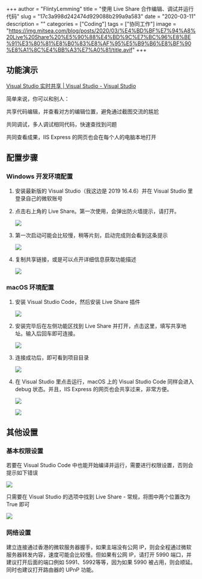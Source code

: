 +++
author = "FlintyLemming"
title = "使用 Live Share 合作编辑、调试并运行代码"
slug = "17c3a998d242474d929088b299a9a583"
date = "2020-03-11"
description = ""
categories = ["Coding"]
tags = ["协同工作"]
image = "https://img.mitsea.com/blog/posts/2020/03/%E4%BD%BF%E7%94%A8%20Live%20Share%20%E5%90%88%E4%BD%9C%E7%BC%96%E8%BE%91%E3%80%81%E8%B0%83%E8%AF%95%E5%B9%B6%E8%BF%90%E8%A1%8C%E4%BB%A3%E7%A0%81/title.avif"
+++

## 功能演示

[Visual Studio 实时共享 | Visual Studio - Visual Studio](https://visualstudio.microsoft.com/zh-hans/services/live-share/)

简单来说，你可以和别人：

共享代码编辑，并查看对方的编辑位置，避免通过截图交流的尴尬

共同调试，多人调试相同代码，快速查找到问题

共同查看成果，IIS Express 的网页也会在每个人的电脑本地打开

## 配置步骤

### Windows 开发环境配置

1. 安装最新版的 Visual Studio（我这边是 2019 16.4.6）并在 Visual Studio 里登录自己的微软账号
2. 点击右上角的 Live Share。第一次使用，会弹出防火墙提示，请打开。

    ![](https://img.mitsea.com/blog/posts/2020/03/%E4%BD%BF%E7%94%A8%20Live%20Share%20%E5%90%88%E4%BD%9C%E7%BC%96%E8%BE%91%E3%80%81%E8%B0%83%E8%AF%95%E5%B9%B6%E8%BF%90%E8%A1%8C%E4%BB%A3%E7%A0%81/1.avif)

3. 第一次启动可能会比较慢，稍等片刻，启动完成则会看到这条提示

    ![](https://img.mitsea.com/blog/posts/2020/03/%E4%BD%BF%E7%94%A8%20Live%20Share%20%E5%90%88%E4%BD%9C%E7%BC%96%E8%BE%91%E3%80%81%E8%B0%83%E8%AF%95%E5%B9%B6%E8%BF%90%E8%A1%8C%E4%BB%A3%E7%A0%81/2.avif)

4. 复制共享链接，或是可以点开详细信息获取功能描述

    ![](https://img.mitsea.com/blog/posts/2020/03/%E4%BD%BF%E7%94%A8%20Live%20Share%20%E5%90%88%E4%BD%9C%E7%BC%96%E8%BE%91%E3%80%81%E8%B0%83%E8%AF%95%E5%B9%B6%E8%BF%90%E8%A1%8C%E4%BB%A3%E7%A0%81/3.avif)

### macOS 环境配置

1. 安装 Visual Studio Code，然后安装 Live Share 插件

    ![](https://img.mitsea.com/blog/posts/2020/03/%E4%BD%BF%E7%94%A8%20Live%20Share%20%E5%90%88%E4%BD%9C%E7%BC%96%E8%BE%91%E3%80%81%E8%B0%83%E8%AF%95%E5%B9%B6%E8%BF%90%E8%A1%8C%E4%BB%A3%E7%A0%81/4.avif)

2. 安装完毕后在左侧功能区找到 Live Share 并打开，点击这里，填写共享地址。输入后回车即可连接。

    ![](https://img.mitsea.com/blog/posts/2020/03/%E4%BD%BF%E7%94%A8%20Live%20Share%20%E5%90%88%E4%BD%9C%E7%BC%96%E8%BE%91%E3%80%81%E8%B0%83%E8%AF%95%E5%B9%B6%E8%BF%90%E8%A1%8C%E4%BB%A3%E7%A0%81/5.avif)

3. 连接成功后，即可看到项目目录

    ![](https://img.mitsea.com/blog/posts/2020/03/%E4%BD%BF%E7%94%A8%20Live%20Share%20%E5%90%88%E4%BD%9C%E7%BC%96%E8%BE%91%E3%80%81%E8%B0%83%E8%AF%95%E5%B9%B6%E8%BF%90%E8%A1%8C%E4%BB%A3%E7%A0%81/6.avif)

4. 在 Visual Studio 里点击运行，macOS 上的 Visual Studio Code 同样会进入 debug 状态。并且，IIS Express 的网页也会共享过来，非常方便。

    ![](https://img.mitsea.com/blog/posts/2020/03/%E4%BD%BF%E7%94%A8%20Live%20Share%20%E5%90%88%E4%BD%9C%E7%BC%96%E8%BE%91%E3%80%81%E8%B0%83%E8%AF%95%E5%B9%B6%E8%BF%90%E8%A1%8C%E4%BB%A3%E7%A0%81/7.avif)

    ![](https://img.mitsea.com/blog/posts/2020/03/%E4%BD%BF%E7%94%A8%20Live%20Share%20%E5%90%88%E4%BD%9C%E7%BC%96%E8%BE%91%E3%80%81%E8%B0%83%E8%AF%95%E5%B9%B6%E8%BF%90%E8%A1%8C%E4%BB%A3%E7%A0%81/8.avif)

## 其他设置

### 基本权限设置

若要在 Visual Studio Code 中也能开始编译并运行，需要进行权限设置，否则会提示如下错误

![](https://img.mitsea.com/blog/posts/2020/03/%E4%BD%BF%E7%94%A8%20Live%20Share%20%E5%90%88%E4%BD%9C%E7%BC%96%E8%BE%91%E3%80%81%E8%B0%83%E8%AF%95%E5%B9%B6%E8%BF%90%E8%A1%8C%E4%BB%A3%E7%A0%81/9.avif)

只需要在 Visual Studio 的选项中找到 Live Share - 常规，将图中两个位置改为 True 即可

![](https://img.mitsea.com/blog/posts/2020/03/%E4%BD%BF%E7%94%A8%20Live%20Share%20%E5%90%88%E4%BD%9C%E7%BC%96%E8%BE%91%E3%80%81%E8%B0%83%E8%AF%95%E5%B9%B6%E8%BF%90%E8%A1%8C%E4%BB%A3%E7%A0%81/10.avif)

### 网络设置

建立连接通过香港的微软服务器握手，如果主端没有公网 IP，则会全程通过微软服务器转发内容，速度可能会比较慢。但如果有公网 IP，请打开 5990 端口，并建议打开后面的端口例如 5991、5992等等，因为如果 5990 被占用，则会顺延。同时也建议打开路由器的 UPnP 功能。